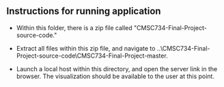 ## Instructions for running application


- Within this folder, there is a zip file called "CMSC734-Final-Project-source-code."

- Extract all files within this zip file, and navigate to ..\CMSC734-Final-Project-source-code\CMSC734-Final-Project-master.

- Launch a local host within this directory, and open the server link in the browser. The visualization should be available
  to the user at this point.
